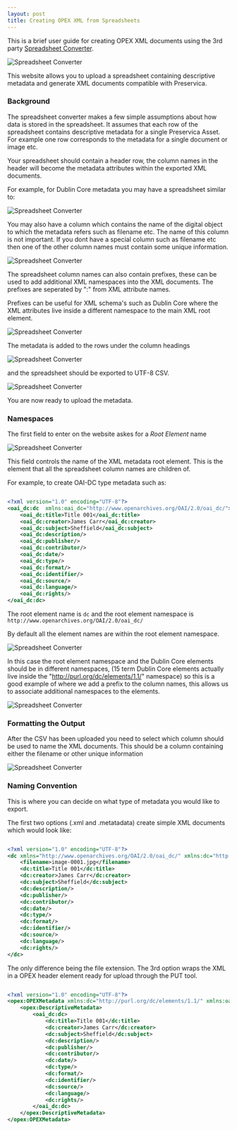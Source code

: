 ```yaml
---
layout: post
title: Creating OPEX XML from Spreadsheets
---
```


This is a brief user guide for creating OPEX XML documents using the 3rd party [Spreadsheet Converter](https://pypreservica.pythonanywhere.com/).

![Spreadsheet Converter](/public/images/converter1.PNG)


This website allows you to upload a spreadsheet containing descriptive metadata and generate XML documents compatible with Preservica.

### Background

The spreadsheet converter makes a few simple assumptions about how data is stored in the spreadsheet. It assumes that each row of the spreadsheet contains descriptive metadata for a single Preservica Asset. For example one row corresponds to the metadata for a single document or image etc.

Your spreadsheet should contain a header row, the column names in the header will become the metadata attributes within the exported XML documents.

For example, for Dublin Core metadata you may have a spreadsheet similar to:

![Spreadsheet Converter](/public/images/converter3.PNG)

You may also have a column which contains the name of the digital object to which the metadata refers such as filename etc. The name of this column is not important. If you dont have a special column such as filename etc then one of the other column names must contain some unique information.

![Spreadsheet Converter](/public/images/converter4.PNG)

The spreadsheet column names can also contain prefixes, these can be used to add additional XML namespaces into the XML documents. The prefixes are seperated by ":" from XML attribute names.

Prefixes can be useful for XML schema's such as Dublin Core where the XML attributes live inside a different namespace to the main XML root element.

![Spreadsheet Converter](/public/images/converter2.PNG)

The metadata is added to the rows under the column headings 

![Spreadsheet Converter](/public/images/converter5.PNG)

and the spreadsheet should be exported to UTF-8 CSV.

![Spreadsheet Converter](/public/images/converter6.PNG)

You are now ready to upload the metadata.

### Namespaces

The first field to enter on the website askes for a *Root Element* name

![Spreadsheet Converter](/public/images/converter7.PNG)

This field controls the name of the XML metadata root element. This is the element that all the spreadsheet column names are children of.

For example, to create OAI-DC type metadata such as:


```xml

<?xml version="1.0" encoding="UTF-8"?>
<oai_dc:dc  xmlns:oai_dc="http://www.openarchives.org/OAI/2.0/oai_dc/">
	<oai_dc:title>Title 001</oai_dc:title>
	<oai_dc:creator>James Carr</oai_dc:creator>
	<oai_dc:subject>Sheffield</oai_dc:subject>
	<oai_dc:description/>
	<oai_dc:publisher/>
	<oai_dc:contributor/>
	<oai_dc:date/>
	<oai_dc:type/>
	<oai_dc:format/>
	<oai_dc:identifier/>
	<oai_dc:source/>
	<oai_dc:language/>
	<oai_dc:rights/>
</oai_dc:dc>


```

The root element name is ```dc``` and the root element namespace is ```http://www.openarchives.org/OAI/2.0/oai_dc/```

By default all the element names are within the root element namespace. 

![Spreadsheet Converter](/public/images/converter8.PNG)

In this case the root element namespace and the Dublin Core elements should be in different namespaces, (15 term Dublin Core elements actually live inside the "http://purl.org/dc/elements/1.1/" namespace) so this is a good example of where we add a prefix to the column names, this allows us to associate additional namespaces to the elements.

![Spreadsheet Converter](/public/images/converter9.PNG)


### Formatting the Output

After the CSV has been uploaded you need to select which column should be used to name the XML documents. This should be a column containing either the filename or other unique information 

![Spreadsheet Converter](/public/images/converter10.PNG)

###  Naming Convention

This is where you can decide on what type of metadata you would like to export.

The first two options (.xml and .metatadata) create simple XML documents which would look like:

```xml

<?xml version="1.0" encoding="UTF-8"?>
<dc xmlns="http://www.openarchives.org/OAI/2.0/oai_dc/" xmlns:dc="http://purl.org/dc/elements/1.1/">
	<filename>image-0001.jpg</filename>
	<dc:title>Title 001</dc:title>
	<dc:creator>James Carr</dc:creator>
	<dc:subject>Sheffield</dc:subject>
	<dc:description/>
	<dc:publisher/>
	<dc:contributor/>
	<dc:date/>
	<dc:type/>
	<dc:format/>
	<dc:identifier/>
	<dc:source/>
	<dc:language/>
	<dc:rights/>
</dc>


````

The only difference being the file extension. The 3rd option wraps the XML in a OPEX header element ready for upload through the PUT tool.

```xml

<?xml version="1.0" encoding="UTF-8"?>
<opex:OPEXMetadata xmlns:dc="http://purl.org/dc/elements/1.1/" xmlns:oai_dc="http://www.openarchives.org/OAI/2.0/oai_dc/" xmlns:opex="http://www.openpreservationexchange.org/opex/v1.2">
	<opex:DescriptiveMetadata>
		<oai_dc:dc>
			<dc:title>Title 001</dc:title>
			<dc:creator>James Carr</dc:creator>
			<dc:subject>Sheffield</dc:subject>
			<dc:description/>
			<dc:publisher/>
			<dc:contributor/>
			<dc:date/>
			<dc:type/>
			<dc:format/>
			<dc:identifier/>
			<dc:source/>
			<dc:language/>
			<dc:rights/>
		</oai_dc:dc>
	</opex:DescriptiveMetadata>
</opex:OPEXMetadata>

```


